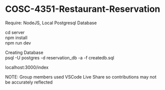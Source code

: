 # COSC-4351-Restaurant-Reservation

Require: NodeJS, Local Postgresql Database

cd server<br>
npm install<br>
npm run dev

Creating Database<br>
psql -U postgres -d reservation_db -a -f createdb.sql

localhost:3000/index

NOTE: Group members used VSCode Live Share so contributions may not be accurately reflected
